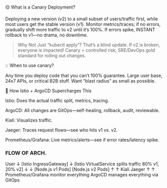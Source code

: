 🟡 What is a Canary Deployment?

Deploying a new version (v2) to a small subset of users/traffic first, while most users get the stable version (v1).
Monitor metrics/traces; if no errors, gradually shift more traffic to v2 until it’s 100%.
If errors spike, INSTANT rollback to v1—no drama, no downtime.

> Why Not Just “kubectl apply”?
That’s a blind update. If v2 is broken, everyone is impacted!
Canary = controlled risk, SRE/DevOps gold standard for rolling out changes.

💡 When to use canary?

Any time you deploy code that you can’t 100% guarantee.
Large user base, 24x7 APIs, or critical B2B stuff.
Want “blast radius” as small as possible.

🚦 How Istio + ArgoCD Supercharges This

Istio: Does the actual traffic split, metrics, tracing.

ArgoCD: All changes are GitOps—self-healing, rollback, audit, reviewable.

Kiali: Visualizes traffic.

Jaeger: Traces request flows—see who hits v1 vs. v2.

Prometheus/Grafana: Live metrics/alerts—see if error rates/latency spike.

### FLOW OF ARCH.

User
 ↓
[Istio IngressGateway]
 ↓
[Istio VirtualService splits traffic 80% v1, 20% v2]
 ↓                             ↓
[Node.js v1 Pods]           [Node.js v2 Pods]
 ↑        ↑
Kiali    Jaeger
 ↑        ↑
Prometheus/Grafana monitor everything
ArgoCD manages everything via GitOps
